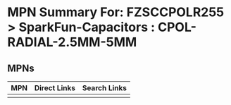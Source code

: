 



# MPN Summary For: FZSCCPOLR255 > SparkFun-Capacitors : CPOL-RADIAL-2.5MM-5MM

## MPNs
  

|MPN|Direct Links|Search Links|
| :--- | :--- | :--- |
||||
